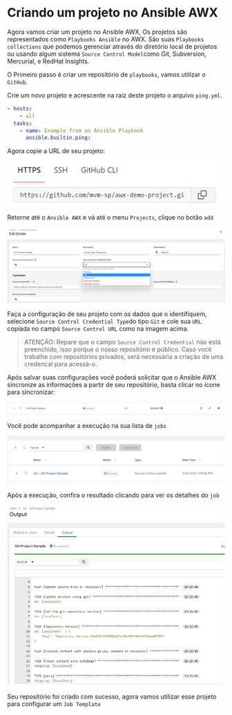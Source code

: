 Criando um projeto no Ansible AWX
=======================================

Agora vamos criar um projeto no Ansible AWX, Os projetos são representados como `Playbooks Ansible` no AWX. São suas `Playbooks collections`  que podemos gerenciar através do diretório local de projetos ou usando algum sistema `Source Control Model`como Git, Subversion, Mercurial, e RedHat Insights.

O Primeiro passo é criar um repositório de `playbooks`, vamos utilizar o `GitHub`.

Crie um novo projeto e acrescente na raiz deste projeto o arquivo `ping.yml`.

```yaml
- hosts:
    - all
  tasks:
    - name: Example from an Ansible Playbook
      ansible.builtin.ping:
```

Agora copie a URL de seu projeto:

![image](images/08-02-01.png)

Retorne até o `Ansible AWX` e vá até o menu `Projects`, clique no botão `add`

![image](images/08-02-02.png)

Faça a configuração de seu projeto com os dados que o identifiquem, selecione `Source Control Credential Type`do tipo `Git` e cole sua `URL` copiada no campo `Source Control URL` como na imagem acima.

>ATENÇÃO: Repare que o campo `Source Control Credential` não está preenchido, isso porque o nosso repositório é público. Caso você trabalhe com repositórios privados, será necessária a criação de uma credencal para acessá-o.

Após salvar suas configurações você poderá solicitar que o Ansible AWX sincronize as informações a partir de seu repositório, basta clicar no ícone para sincronizar:

![image](images/08-02-03.png)

Você pode acompanhar a execução na sua lista de `jobs`

![image](images/08-02-04.png)

Após a execução, confira o resultado clicando para ver os  detalhes do `job`

![image](images/08-02-05.png)

Seu repositório foi criado com sucesso, agora vamos utilizar esse projeto para configurar um `Job Template`

